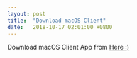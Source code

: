 ```yaml
---
layout: post
title:  "Download macOS Client"
date:   2018-10-17 02:01:00 +0800
---
```


Download macOS Client App from [Here :)](https://github.com/qvkeyboard/qvkeyboard/releases)

